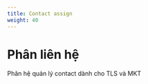 ```yaml
---
title: Contact assign
weight: 40
---
```



# Phân liên hệ

Phân hệ quản lý contact dành cho TLS và MKT
